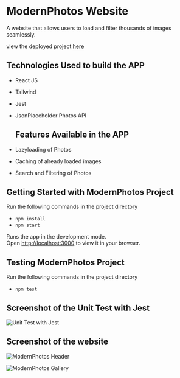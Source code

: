 # ModernPhotos Website
A website that allows users to load and filter thousands of images seamlessly.

view the deployed project [here](https://modern-photos.vercel.app/)


## Technologies Used to build the APP
- React JS
- Tailwind
- Jest
- JsonPlaceholder Photos API

  ## Features Available in the APP
- Lazyloading of Photos
- Caching of already loaded images
- Search and Filtering of Photos

## Getting Started with ModernPhotos Project
Run the following commands in the project directory

- `npm install`
- `npm start`

Runs the app in the development mode.\
Open [http://localhost:3000](http://localhost:3000) to view it in your browser.

## Testing ModernPhotos Project
Run the following commands in the project directory

- `npm test`

## Screenshot of the Unit Test with Jest
![Unit Test with Jest](https://github.com/mzoyinda/modernPhotos/blob/main/public/tests.png)

## Screenshot of the website
![ModernPhotos Header](https://github.com/mzoyinda/modernPhotos/blob/main/public/header.png)

![ModernPhotos Gallery](https://github.com/mzoyinda/modernPhotos/blob/main/public/gallery.png)
